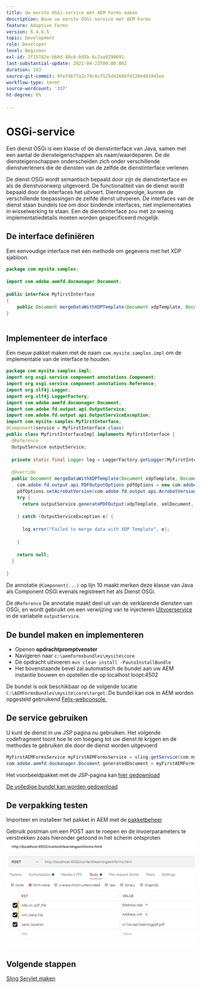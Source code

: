 ```yaml
---
title: Uw eerste OSGi-service met AEM Forms maken
description: Bouw uw eerste OSGi-service met AEM Forms
feature: Adaptive Forms
version: 6.4,6.5
topic: Development
role: Developer
level: Beginner
exl-id: 2f15782e-b60d-40c6-b95b-6c7aa8290691
last-substantial-update: 2021-04-23T00:00:00Z
duration: 103
source-git-commit: 9fef4b77a2c70c8cf525d42686f4120e481945ee
workflow-type: tm+mt
source-wordcount: '337'
ht-degree: 0%

---
```


# OSGi-service

Een dienst OSGi is een klasse of de dienstinterface van Java, samen met een aantal de diensteigenschappen als naam/waardeparen. De de diensteigenschappen onderscheiden zich onder verschillende dienstverleners die de diensten van de zelfde de dienstinterface verlenen.

De dienst OSGi wordt semantisch bepaald door zijn de dienstinterface en als de dienstvoorwerp uitgevoerd. De functionaliteit van de dienst wordt bepaald door de interfaces het uitvoert. Dientengevolge, kunnen de verschillende toepassingen de zelfde dienst uitvoeren. De interfaces van de dienst staan bundels toe om door bindende interfaces, niet implementaties in wisselwerking te staan. Een de dienstinterface zou met zo weinig implementatiedetails moeten worden gespecificeerd mogelijk.

## De interface definiëren

Een eenvoudige interface met één methode om gegevens met het <span class="x x-first x-last">XDP</span> sjabloon.

```java
package com.mysite.samples;

import com.adobe.aemfd.docmanager.Document;

public interface MyfirstInterface
{
    public Document mergeDataWithXDPTemplate(Document xdpTemplate, Document xmlDocument);
}
 
```

## Implementeer de interface

Een nieuw pakket maken met de naam `com.mysite.samples.impl` om de implementatie van de interface te houden.

```java
package com.mysite.samples.impl;
import org.osgi.service.component.annotations.Component;
import org.osgi.service.component.annotations.Reference;
import org.slf4j.Logger;
import org.slf4j.LoggerFactory;
import com.adobe.aemfd.docmanager.Document;
import com.adobe.fd.output.api.OutputService;
import com.adobe.fd.output.api.OutputServiceException;
import com.mysite.samples.MyfirstInterface;
@Component(service = MyfirstInterface.class)
public class MyfirstInterfaceImpl implements MyfirstInterface {
  @Reference
  OutputService outputService;

  private static final Logger log = LoggerFactory.getLogger(MyfirstInterfaceImpl.class);

  @Override
  public Document mergeDataWithXDPTemplate(Document xdpTemplate, Document xmlDocument) {
    com.adobe.fd.output.api.PDFOutputOptions pdfOptions = new com.adobe.fd.output.api.PDFOutputOptions();
    pdfOptions.setAcrobatVersion(com.adobe.fd.output.api.AcrobatVersion.Acrobat_11);
    try {
      return outputService.generatePDFOutput(xdpTemplate, xmlDocument, pdfOptions);

    } catch (OutputServiceException e) {

      log.error("Failed to merge data with XDP Template", e);

    }

    return null;
  }

}
```

De annotatie `@Component(...)` op lijn 10 maakt merken deze klasse van Java als Component OSGi evenals registreert het als Dienst OSGi.

De `@Reference` De annotatie maakt deel uit van de verklarende diensten van OSGi, en wordt gebruikt om een verwijzing van te injecteren [Uitvoerservice](https://helpx.adobe.com/experience-manager/6-5/forms/javadocs/index.html?com/adobe/fd/output/api/OutputService.html) in de variabele `outputService`.


## De bundel maken en implementeren

* Openen **opdrachtpromptvenster**
* Navigeren naar `c:\aemformsbundles\mysite\core`
* De opdracht uitvoeren `mvn clean install -PautoInstallBundle`
* Het bovenstaande bevel zal automatisch de bundel aan uw AEM instantie bouwen en opstellen die op localhost loopt:4502

De bundel is ook beschikbaar op de volgende locatie `C:\AEMFormsBundles\mysite\core\target`. De bundel kan ook in AEM worden opgesteld gebruikend [Felix-webconsole.](http://localhost:4502/system/console/bundles)

## De service gebruiken

U kunt de dienst in uw JSP pagina nu gebruiken. Het volgende codefragment toont hoe te om toegang tot uw dienst te krijgen en de methodes te gebruiken die door de dienst worden uitgevoerd

```java
MyFirstAEMFormsService myFirstAEMFormsService = sling.getService(com.mysite.samples.MyFirstAEMFormsService.class);
com.adobe.aemfd.docmanager.Document generatedDocument = myFirstAEMFormsService.mergeDataWithXDPTemplate(xdp_or_pdf_template,xmlDocument);
```

Het voorbeeldpakket met de JSP-pagina kan [hier gedownload](assets/learning_aem_forms.zip)

[De volledige bundel kan worden gedownload](assets/mysite.core-1.0.0-SNAPSHOT.jar)

## De verpakking testen

Importeer en installeer het pakket in AEM met de [pakketbeheer](http://localhost:4502/crx/packmgr/index.jsp)

Gebruik postman om een POST aan te roepen en de invoerparameters te verstrekken zoals hieronder getoond in het scherm ontsproten
![postbode](assets/test-service-postman.JPG)

## Volgende stappen

[Sling Servlet maken](./create-servlet.md)

